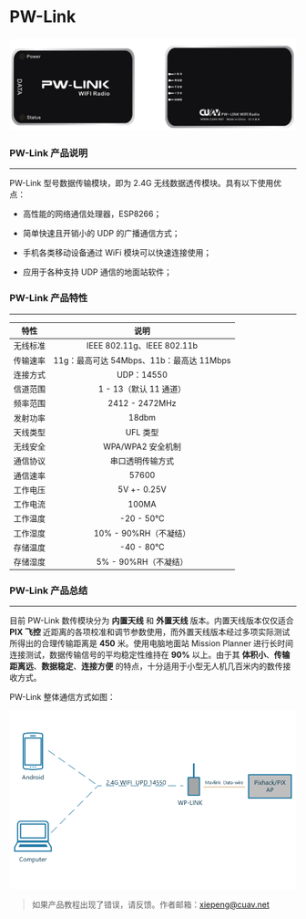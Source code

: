 # PW-Link 

### ![](/assets/pw-link2.png)

### PW-Link 产品说明

---

PW-Link 型号数据传输模块，即为 2.4G 无线数据透传模块。具有以下使用优点：

* 高性能的网络通信处理器，ESP8266；

* 简单快速且开销小的 UDP 的广播通信方式；

* 手机各类移动设备通过 WiFi 模块可以快速连接使用；

* 应用于各种支持 UDP 通信的地面站软件；

### PW-Link 产品特性

---

| 特性 | 说明 |
| :---: | :---: |
| 无线标准 | IEEE 802.11g、IEEE 802.11b |
| 传输速率 | 11g：最高可达 54Mbps、11b：最高达 11Mbps |
| 连接方式 | UDP：14550 |
| 信道范围 | 1 - 13（默认 11 通道） |
| 频率范围 | 2412 - 2472MHz |
| 发射功率 | 18dbm |
| 天线类型 | UFL 类型 |
| 无线安全 | WPA/WPA2 安全机制 |
| 通信协议 | 串口透明传输方式 |
| 通信速率 | 57600 |
| 工作电压 | 5V +- 0.25V |
| 工作电流 | 100MA |
| 工作温度 | -20 - 50°C |
| 工作湿度 | 10% - 90%RH（不凝结） |
| 存储温度 | -40 - 80°C |
| 存储湿度 | 5% - 90%RH（不凝结） |

### PW-Link 产品总结

---

目前 PW-Link 数传模块分为 **内置天线** 和 **外置天线** 版本。内置天线版本仅仅适合 **PIX 飞控** 近距离的各项校准和调节参数使用，而外置天线版本经过多项实际测试所得出的合理传输距离是 **450** 米。使用电脑地面站 Mission Planner 进行长时间连接测试，数据传输信号的平均稳定性维持在 **90%** 以上。由于其 **体积小**、**传输距离远**、**数据稳定**、**连接方便** 的特点，十分适用于小型无人机几百米内的数传接收方式。

PW-Link 整体通信方式如图：

![](images/pwlink-connected-description.png)

> 如果产品教程出现了错误，请反馈。作者邮箱：xiepeng@cuav.net



